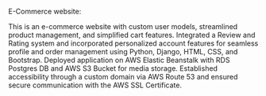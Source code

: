 E-Commerce website:

This is an e-commerce website with custom user models, streamlined product management, and simplified cart features. 
Integrated a Review and Rating system and incorporated personalized account features for seamless profile and order management using Python, Django, HTML, CSS, and Bootstrap.
Deployed application on AWS Elastic Beanstalk with RDS Postgres DB and AWS S3 Bucket for media storage.
Established accessibility through a custom domain via AWS Route 53 and ensured secure communication with the AWS SSL Certificate.
